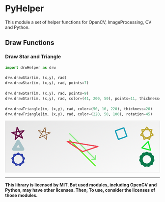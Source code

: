# PyHelper
This module a set of helper functions for OpenCV, ImageProcessing, CV and Python.

## Draw Functions
### Draw Star and Triangle

~~~python
import drwHelper as drw

drw.drawStar(im, (x,y), rad)
drw.drawStar(im, (x,y), rad, points=7)

drw.drawStar(im, (x,y), rad, points=9)
drw.drawStar(im, (x,y), rad, color=(41, 200, 50), points=11, thickness=15)

drw.drawTriangle(im, (x,y), rad, color=(50, 10, 220), thickness=20)
drw.drawTriangle(im, (x,y), rad, color=(220, 50, 100), rotation=45)
~~~

![im](showcase/drawStar2.png)

___
**This library is licensed by MIT. But used modules, including OpenCV and Python, may have other licenses. Then; To use, consider the licenses of those modules.**